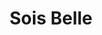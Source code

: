 ---
address: Weverstraat 13
title: Sois Belle
city: Arnhem
zip: 6811 EL
country: Netherlands
lat: 51.980671
lng: 5.906874
phone: 026 4452260
email: info@soisbelle.nl
url: 
---